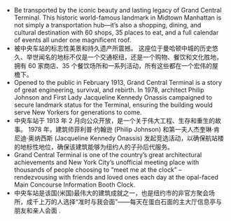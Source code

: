 - Be transported by the iconic beauty and lasting legacy of Grand Central Terminal. This historic world-famous landmark in Midtown Manhattan is not simply a transportation hub—it’s also a shopping, dining, and cultural destination with 60 shops, 35 places to eat, and a full calendar of events all under one magnificent roof.
- 被中央车站的标志性美景和持久遗产所震撼。 这座位于曼哈顿中城的历史悠久、举世闻名的地标不仅是一个交通枢纽，还是一个购物、餐饮和文化胜地，拥有 60 家商店、35 个餐饮场所和一系列活动，所有这些都在一个宏伟的屋檐下。
- Opened to the public in February 1913, Grand Central Terminal is a story of great engineering, survival, and rebirth. In 1978, architect Philip Johnson and First Lady Jacqueline Kennedy Onassis campaigned to secure landmark status for the Terminal, ensuring the building would serve New Yorkers for generations to come.
- 中央车站于 1913 年 2 月向公众开放，是一个关于伟大工程、生存和重生的故事。 1978 年，建筑师菲利普·约翰逊 (Philip Johnson) 和第一夫人杰奎琳·肯尼迪·奥纳西斯 (Jacqueline Kennedy Onassis) 发起竞选活动，以确保航站楼的地标性地位，确保该建筑能够为纽约人的子孙后代服务。
- Grand Central Terminal is one of the country’s great architectural achievements and New York City’s unofficial meeting place with thousands of people choosing to “meet me at the clock” – rendezvousing with friends and loved ones each day at the opal-faced Main Concourse Information Booth Clock.
- 中央车站是该国(米国)最伟大的建筑成就之一，也是纽约市的非官方聚会场所，成千上万的人选择“准时与我会面”——每天在蛋白石面的主大厅信息亭与朋友和亲人会面 .